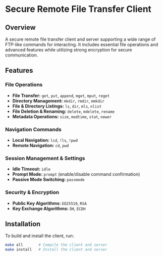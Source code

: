 # Secure Remote File Transfer Client  

## Overview  
A secure remote file transfer client and server supporting a wide range of FTP-like commands for interacting. It includes essential file operations and advanced features while utilizing strong encryption for secure communication.  

## Features  

### File Operations  
- **File Transfer:** `get`, `put`, `append`, `mget`, `mput`, `reget`  
- **Directory Management:** `mkdir`, `rmdir`, `mmkdir`  
- **File & Directory Listings:** `ls`, `dir`, `mls`, `nlist`  
- **File Deletion & Renaming:** `delete`, `mdelete`, `rename`  
- **Metadata Operations:** `size`, `modtime`, `stat`, `newer`  

### Navigation Commands  
- **Local Navigation:** `lcd`, `!ls`, `!pwd`  
- **Remote Navigation:** `cd`, `pwd`  

### Session Management & Settings  
- **Idle Timeout:** `idle`  
- **Prompt Mode:** `prompt` (enable/disable command confirmation)  
- **Passive Mode Switching:** `passmode`  

### Security & Encryption  
- **Public Key Algorithms:** `ED25519`, `RSA`  
- **Key Exchange Algorithms:** `DH`, `ECDH`  

## Installation  

To build and install the client, run:  
```sh
make all       # Compile the client and server
make install   # Install the client and server
